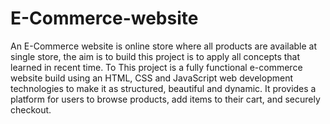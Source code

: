 # E-Commerce-website
An E-Commerce website is online store where all products are available at single store, the aim is to build this project is to apply all concepts that learned in recent time. To 
This project is a fully functional e-commerce website build using an HTML, CSS and JavaScript web development technologies to make it as structured, beautiful and dynamic. It provides a platform for users to browse products, add items to their cart, and securely checkout.
